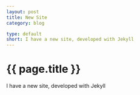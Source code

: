 ```yaml
---
layout: post
title: New Site
category: blog

type: default
short: I have a new site, developed with Jekyll
---
```


{{ page.title }}
================

I have a new site, developed with Jekyll